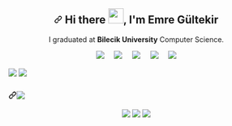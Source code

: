 <article class="markdown-body entry-content container-lg f5" itemprop="text"><h1 align="center"><a id="user-content--hi-there--im-emre-gültekir" class="anchor" aria-hidden="true" href="#-hi-there--im-emre-gültekir"><svg class="octicon octicon-link" viewBox="0 0 16 16" version="1.1" width="16" height="16" aria-hidden="true"><path fill-rule="evenodd" d="M7.775 3.275a.75.75 0 001.06 1.06l1.25-1.25a2 2 0 112.83 2.83l-2.5 2.5a2 2 0 01-2.83 0 .75.75 0 00-1.06 1.06 3.5 3.5 0 004.95 0l2.5-2.5a3.5 3.5 0 00-4.95-4.95l-1.25 1.25zm-4.69 9.64a2 2 0 010-2.83l2.5-2.5a2 2 0 012.83 0 .75.75 0 001.06-1.06 3.5 3.5 0 00-4.95 0l-2.5 2.5a3.5 3.5 0 004.95 4.95l1.25-1.25a.75.75 0 00-1.06-1.06l-1.25 1.25a2 2 0 01-2.83 0z"></path></svg></a> Hi there <a target="_blank" rel="noopener noreferrer" href="https://user-images.githubusercontent.com/53148314/120832912-d7576900-c569-11eb-8de9-71da3412c259.gif"><img src="https://user-images.githubusercontent.com/53148314/120832912-d7576900-c569-11eb-8de9-71da3412c259.gif" height="30" style="max-width:100%;"></a>, I'm Emre Gültekir</h1>
<p align="center">
  I graduated at <b>Bilecik University</b> Computer Science. 
</p>
<p align="center">
  <a href="https://gist.github.com/E-MRE"><img src="https://camo.githubusercontent.com/6e96db984bab2f5f10e0ab537f46844c9a5a94327d828604fb0731bf03c7cbae/68747470733a2f2f696d672e736869656c64732e696f2f62616467652f676973742d3130303030303f7374796c653d666f722d7468652d6261646765266c6f676f3d676974687562266c6f676f436f6c6f723d7768697465" data-canonical-src="https://img.shields.io/badge/gist-100000?style=for-the-badge&amp;logo=github&amp;logoColor=white" style="max-width:100%;"></a>&nbsp;&nbsp;&nbsp;&nbsp;
  <a href="https://play.google.com/store/apps/developer?id=gu+Ki+Games"><img src="https://user-images.githubusercontent.com/34197392/128646716-d7b715f0-eb9a-46cb-bfdf-4e067900bfea.png" data-canonical-src="https://img.shields.io/static/v1?label=GuKi_Games&message=<MESSAGE>&color=White" style="max-width:100%;"></a>&nbsp;&nbsp;&nbsp;&nbsp;
  <a href="https://www.linkedin.com/in/emre-gultekir/" rel="nofollow"><img src="https://camo.githubusercontent.com/a493f6833f99fb3c85788d6d9305e6b7a42b838e5ee5d138fd9a8214a7e77472/68747470733a2f2f696d672e736869656c64732e696f2f62616467652f6c696e6b6564696e2d2532333030373742352e7376673f267374796c653d666f722d7468652d6261646765266c6f676f3d6c696e6b6564696e266c6f676f436f6c6f723d7768697465" data-canonical-src="https://img.shields.io/badge/linkedin-%230077B5.svg?&amp;style=for-the-badge&amp;logo=linkedin&amp;logoColor=white" style="max-width:100%;"></a>&nbsp;&nbsp;&nbsp;&nbsp;
 <a href="mailto:emrfr_545@hotmail.com"><img src="https://camo.githubusercontent.com/48459aeb605af13fd3870f37097997d2fb54fa6d37b924b514ea4aa81a64403e/68747470733a2f2f696d672e736869656c64732e696f2f62616467652f4f75746c6f6f6b2d3030373844342e7376673f267374796c653d666f722d7468652d6261646765266c6f676f3d6d6963726f736f66742532306f75746c6f6f6b266c6f676f436f6c6f723d7768697465" data-canonical-src="https://img.shields.io/badge/Outlook-0078D4.svg?&amp;style=for-the-badge&amp;logo=microsoft%20outlook&amp;logoColor=white" style="max-width:100%;"></a>&nbsp;&nbsp;&nbsp;&nbsp;
  <a href="#"><img src="https://estruyf-github.azurewebsites.net/api/VisitorHit?user=e-mre&amp;countColor=%237B1E7A" data-canonical-src="https://estruyf-github.azurewebsites.net/api/VisitorHit?user=e-mre&amp;countColor=%237B1E7A" style="max-width:100%;"></a>
</p>
<p><a href="https://github.com/e-mre"><img align="center" src="https://github-readme-stats.vercel.app/api?username=e-mre&show_icons=true&theme=radical" data-canonical-src="https://github-readme-stats.vercel.app/api?username=e-mre&show_icons=true&theme=radical" style="max-width:100%;"></a>
<a href="https://github.com/e-mre"><img align="center" src="https://github-readme-stats.vercel.app/api/top-langs/?username=e-mre&layout=compact" data-canonical-src="https://github-readme-stats.vercel.app/api/top-langs/?username=e-mre&layout=compact" style="max-width:100%;"></a></p>
<h2><a id="" class="anchor" aria-hidden="true" href="#"><svg class="octicon octicon-link" viewBox="0 0 16 16" version="1.1" width="16" height="16" aria-hidden="true"><path fill-rule="evenodd" d="M7.775 3.275a.75.75 0 001.06 1.06l1.25-1.25a2 2 0 112.83 2.83l-2.5 2.5a2 2 0 01-2.83 0 .75.75 0 00-1.06 1.06 3.5 3.5 0 004.95 0l2.5-2.5a3.5 3.5 0 00-4.95-4.95l-1.25 1.25zm-4.69 9.64a2 2 0 010-2.83l2.5-2.5a2 2 0 012.83 0 .75.75 0 001.06-1.06 3.5 3.5 0 00-4.95 0l-2.5 2.5a3.5 3.5 0 004.95 4.95l1.25-1.25a.75.75 0 00-1.06-1.06l-1.25 1.25a2 2 0 01-2.83 0z"></path></svg></a><a href="https://github.com/e-mre?tab=repositories"><img src="https://camo.githubusercontent.com/df1432e749ac5b21408c5750bde768500891ba680829f0afa6ee515d8aa59ce5/68747470733a2f2f696d672e736869656c64732e696f2f62616467652f49276d20776f726b696e67206f6e2d3130303030303f7374796c653d666f722d7468652d6261646765266c6f676f3d676974687562266c6f676f436f6c6f723d7768697465" data-canonical-src="https://img.shields.io/badge/I'm working on-100000?style=for-the-badge&amp;logo=github&amp;logoColor=white" style="max-width:100%;"></a></h2>
<p align="center">
<a href="https://github.com/E-MRE/HRMS-Backend"><img align="center" src="https://github-readme-stats.vercel.app/api/pin/?username=e-mre&amp;repo=hrms-backend&amp;title_color=fff&amp;icon_color=F4D03E&amp;text_color=9f9f9f&amp;bg_color=0d1117&amp;border_color=30363D" data-canonical-src="https://github-readme-stats.vercel.app/api/pin/?username=e-mre&amp;repo=hrms-backend&amp;title_color=fff&amp;icon_color=F4D03E&amp;text_color=9f9f9f&amp;bg_color=0d1117&amp;border_color=30363D" style="max-width:100%;"></a>
  <a href="https://github.com/E-MRE/react-hrms"><img align="center" src="https://github-readme-stats.vercel.app/api/pin/?username=e-mre&amp;repo=react-hrms&amp;title_color=fff&amp;icon_color=F4D03E&amp;text_color=9f9f9f&amp;bg_color=0d1117&amp;border_color=30363D" data-canonical-src="https://github-readme-stats.vercel.app/api/pin/?username=e-mre&amp;repo=react-hrms&amp;title_color=fff&amp;icon_color=F4D03E&amp;text_color=9f9f9f&amp;bg_color=0d1117&amp;border_color=30363D" style="max-width:100%;"></a>
  <a href="https://github.com/E-MRE/ReCapProject"><img align="center" src="https://github-readme-stats.vercel.app/api/pin/?username=e-mre&amp;repo=recapproject&amp;title_color=fff&amp;icon_color=F4D03E&amp;text_color=9f9f9f&amp;bg_color=0d1117&amp;border_color=30363D" data-canonical-src="https://github-readme-stats.vercel.app/api/pin/?username=e-mre&amp;repo=recapproject&amp;title_color=fff&amp;icon_color=F4D03E&amp;text_color=9f9f9f&amp;bg_color=0d1117&amp;border_color=30363D" style="max-width:100%;"></a>
</p>

</article>
